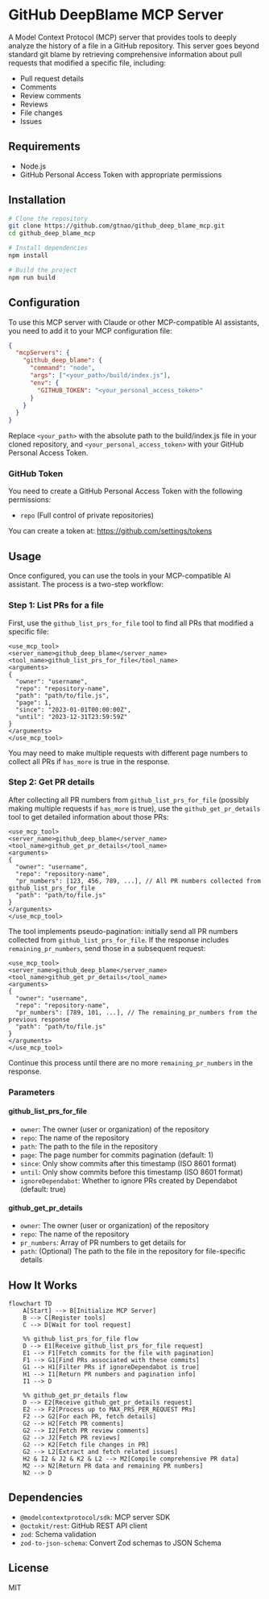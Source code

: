# GitHub DeepBlame MCP Server

A Model Context Protocol (MCP) server that provides tools to deeply analyze the history of a file in a GitHub repository. This server goes beyond standard git blame by retrieving comprehensive information about pull requests that modified a specific file, including:

- Pull request details
- Comments
- Review comments
- Reviews
- File changes
- Issues

## Requirements

- Node.js
- GitHub Personal Access Token with appropriate permissions

## Installation

```bash
# Clone the repository
git clone https://github.com/gtnao/github_deep_blame_mcp.git
cd github_deep_blame_mcp

# Install dependencies
npm install

# Build the project
npm run build
```

## Configuration

To use this MCP server with Claude or other MCP-compatible AI assistants, you need to add it to your MCP configuration file:

```json
{
  "mcpServers": {
    "github_deep_blame": {
      "command": "node",
      "args": ["<your_path>/build/index.js"],
      "env": {
        "GITHUB_TOKEN": "<your_personal_access_token>"
      }
    }
  }
}
```

Replace `<your_path>` with the absolute path to the build/index.js file in your cloned repository, and `<your_personal_access_token>` with your GitHub Personal Access Token.

### GitHub Token

You need to create a GitHub Personal Access Token with the following permissions:

- `repo` (Full control of private repositories)

You can create a token at: https://github.com/settings/tokens

## Usage

Once configured, you can use the tools in your MCP-compatible AI assistant. The process is a two-step workflow:

### Step 1: List PRs for a file

First, use the `github_list_prs_for_file` tool to find all PRs that modified a specific file:

```
<use_mcp_tool>
<server_name>github_deep_blame</server_name>
<tool_name>github_list_prs_for_file</tool_name>
<arguments>
{
  "owner": "username",
  "repo": "repository-name",
  "path": "path/to/file.js",
  "page": 1,
  "since": "2023-01-01T00:00:00Z",
  "until": "2023-12-31T23:59:59Z"
}
</arguments>
</use_mcp_tool>
```

You may need to make multiple requests with different page numbers to collect all PRs if `has_more` is true in the response.

### Step 2: Get PR details

After collecting all PR numbers from `github_list_prs_for_file` (possibly making multiple requests if `has_more` is true), use the `github_get_pr_details` tool to get detailed information about those PRs:

```
<use_mcp_tool>
<server_name>github_deep_blame</server_name>
<tool_name>github_get_pr_details</tool_name>
<arguments>
{
  "owner": "username",
  "repo": "repository-name",
  "pr_numbers": [123, 456, 789, ...], // All PR numbers collected from github_list_prs_for_file
  "path": "path/to/file.js"
}
</arguments>
</use_mcp_tool>
```

The tool implements pseudo-pagination: initially send all PR numbers collected from `github_list_prs_for_file`. If the response includes `remaining_pr_numbers`, send those in a subsequent request:

```
<use_mcp_tool>
<server_name>github_deep_blame</server_name>
<tool_name>github_get_pr_details</tool_name>
<arguments>
{
  "owner": "username",
  "repo": "repository-name",
  "pr_numbers": [789, 101, ...], // The remaining_pr_numbers from the previous response
  "path": "path/to/file.js"
}
</arguments>
</use_mcp_tool>
```

Continue this process until there are no more `remaining_pr_numbers` in the response.

### Parameters

#### github_list_prs_for_file

- `owner`: The owner (user or organization) of the repository
- `repo`: The name of the repository
- `path`: The path to the file in the repository
- `page`: The page number for commits pagination (default: 1)
- `since`: Only show commits after this timestamp (ISO 8601 format)
- `until`: Only show commits before this timestamp (ISO 8601 format)
- `ignoreDependabot`: Whether to ignore PRs created by Dependabot (default: true)

#### github_get_pr_details

- `owner`: The owner (user or organization) of the repository
- `repo`: The name of the repository
- `pr_numbers`: Array of PR numbers to get details for
- `path`: (Optional) The path to the file in the repository for file-specific details

## How It Works

```mermaid
flowchart TD
    A[Start] --> B[Initialize MCP Server]
    B --> C[Register tools]
    C --> D[Wait for tool request]
    
    %% github_list_prs_for_file flow
    D --> E1[Receive github_list_prs_for_file request]
    E1 --> F1[Fetch commits for the file with pagination]
    F1 --> G1[Find PRs associated with these commits]
    G1 --> H1[Filter PRs if ignoreDependabot is true]
    H1 --> I1[Return PR numbers and pagination info]
    I1 --> D
    
    %% github_get_pr_details flow
    D --> E2[Receive github_get_pr_details request]
    E2 --> F2[Process up to MAX_PRS_PER_REQUEST PRs]
    F2 --> G2[For each PR, fetch details]
    G2 --> H2[Fetch PR comments]
    G2 --> I2[Fetch PR review comments]
    G2 --> J2[Fetch PR reviews]
    G2 --> K2[Fetch file changes in PR]
    G2 --> L2[Extract and fetch related issues]
    H2 & I2 & J2 & K2 & L2 --> M2[Compile comprehensive PR data]
    M2 --> N2[Return PR data and remaining PR numbers]
    N2 --> D
```

## Dependencies

- `@modelcontextprotocol/sdk`: MCP server SDK
- `@octokit/rest`: GitHub REST API client
- `zod`: Schema validation
- `zod-to-json-schema`: Convert Zod schemas to JSON Schema

## License

MIT
